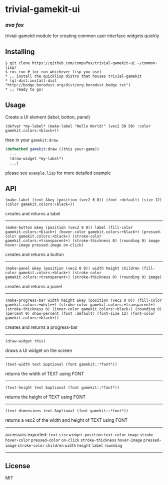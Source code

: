 # trivial-gamekit-ui
### _ava fox_

trivial-gamekit module for creating common user interface widgets quickly

## Installing

```shell
$ git clone https://github.com/compufox/trivial-gamekit-ui ~/common-lisp/
$ ros run # (or run whichever lisp you use)
* ;; install the quicklisp distro that houses trivial-gamekit
* (ql-dist:install-dist "http://bodge.borodust.org/dist/org.borodust.bodge.txt")
* ;; ready to go!
```

## Usage

Create a UI element (label, button, panel)

`(defvar *my-label* (make-label "Hello World!" (vec2 50 50) :color gamekit.colors:+black+))`

then in your `gamekit:draw`

```lisp
(defmethod gamekit:draw ((this your-game))
  ...
  (draw-widget *my-label*)
  ...)
```

please see `example.lisp` for more detailed example

## API

`(make-label (text &key (position (vec2 0 0)) (font :default) (size 12) (color gamekit.colors:+black+))`

creates and returns a label

---

`(make-button &key (position (vec2 0 0)) label (fill-color gamekit.colors:+black+) (hover-color gamekit.colors:+black+) (pressed-color gamekit.colors:+black+) (stroke-color gamekit.colors:+transparent+) (stroke-thickness 0) (rounding 0) image hover-image pressed-image on-click)`

creates and returns a button

---

`(make-panel &key (position (vec2 0 0)) width height children (fill-color gamekit.colors:+black+) (stroke-color gamekit.colors:+transparent+) (stroke-thickness 0) (rounding 0) image)`

creates and returns a panel

---

`(make-progress-bar width height &key (position (vec2 0 0)) (fill-color gamekit.colors:+white+) (stroke-color gamekit.colors:+transparent+) (stroke-thickness 0) (inner-color gamekit.colors:+black+) (rounding 0) (percent 0) show-percent (font :default) (font-size 12) (font-color gamekit.colors:+black+))`

creates and returns a progress-bar

---

`(draw-widget this)`

draws a UI widget on the screen

---

`(text-width text &optional (font gamekit::*font*))`

returns the width of TEXT using FONT

---

`(text-height text &optional (font gamekit::*font*))`

returns the height of TEXT using FONT

---

`(text-dimensions text &optional (font gamekit::*font*))`

returns a vec2 of the width and height of TEXT using FONT

---

accessors exported: `text` `size` `widget-position` `text-color` `image` `stroke` `hover-color` `pressed-color` `on-click` `stroke-thickness` `hover-image` `pressed-image` `stroke-color` `children` `width` `height` `label` `rounding`

---

## License

MIT

